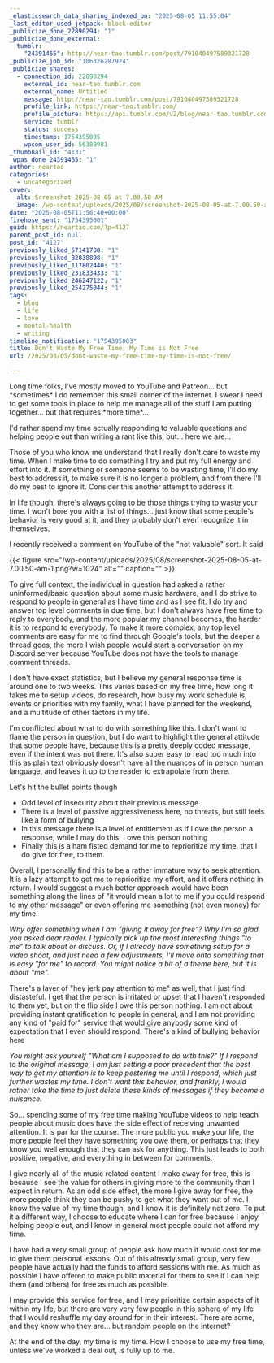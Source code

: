 ```yaml
---
_elasticsearch_data_sharing_indexed_on: "2025-08-05 11:55:04"
_last_editor_used_jetpack: block-editor
_publicize_done_22890294: "1"
_publicize_done_external:
  tumblr:
    "24391465": http://near-tao.tumblr.com/post/791040497589321728
_publicize_job_id: "106326287924"
_publicize_shares:
  - connection_id: 22890294
    external_id: near-tao.tumblr.com
    external_name: Untitled
    message: http://near-tao.tumblr.com/post/791040497589321728
    profile_link: https://near-tao.tumblr.com/
    profile_picture: https://api.tumblr.com/v2/blog/near-tao.tumblr.com/avatar/512
    service: tumblr
    status: success
    timestamp: 1754395005
    wpcom_user_id: 56380981
_thumbnail_id: "4131"
_wpas_done_24391465: "1"
author: neartao
categories:
  - uncategorized
cover:
  alt: Screenshot 2025-08-05 at 7.00.50 AM
  image: /wp-content/uploads/2025/08/screenshot-2025-08-05-at-7.00.50-am.png
date: "2025-08-05T11:56:40+00:00"
firehose_sent: "1754395001"
guid: https://neartao.com/?p=4127
parent_post_id: null
post_id: "4127"
previously_liked_57141788: "1"
previously_liked_82838898: "1"
previously_liked_117802440: "1"
previously_liked_231833433: "1"
previously_liked_246247122: "1"
previously_liked_254275044: "1"
tags:
  - blog
  - life
  - love
  - mental-health
  - writing
timeline_notification: "1754395003"
title: Don't Waste My Free Time, My Time is Not Free
url: /2025/08/05/dont-waste-my-free-time-my-time-is-not-free/

---
```

Long time folks, I've mostly moved to YouTube and Patreon... but \*sometimes\* I do remember this small corner of the internet. I swear I need to get some tools in place to help me manage all of the stuff I am putting together... but that requires \*more time\*...

I'd rather spend my time actually responding to valuable questions and helping people out than writing a rant like this, but... here we are...

Those of you who know me understand that I really don't care to waste my time. When I make time to do something I try and put my full energy and effort into it. If something or someone seems to be wasting time, I'll do my best to address it, to make sure it is no longer a problem, and from there I'll do my best to ignore it. Consider this another attempt to address it.

In life though, there's always going to be those things trying to waste your time. I won't bore you with a list of things... just know that some people's behavior is very good at it, and they probably don't even recognize it in themselves.

I recently received a comment on YouTube of the "not valuable" sort. It said

{{< figure src="/wp-content/uploads/2025/08/screenshot-2025-08-05-at-7.00.50-am-1.png?w=1024" alt="" caption="" >}}

To give full context, the individual in question had asked a rather uninformed/basic question about some music hardware, and I do strive to respond to people in general as I have time and as I see fit. I do try and answer top level comments in due time, but I don't always have free time to reply to everybody, and the more popular my channel becomes, the harder it is to respond to everybody. To make it more complex, any top level comments are easy for me to find through Google's tools, but the deeper a thread goes, the more I wish people would start a conversation on my Discord server because YouTube does not have the tools to manage comment threads.

I don't have exact statistics, but I believe my general response time is around one to two weeks. This varies based on my free time, how long it takes me to setup videos, do research, how busy my work schedule is, events or priorities with my family, what I have planned for the weekend, and a multitude of other factors in my life.

I'm conflicted about what to do with something like this. I don't want to flame the person in question, but I do want to highlight the general attitude that some people have, because this is a pretty deeply coded message, even if the intent was not there. It's also super easy to read too much into this as plain text obviously doesn't have all the nuances of in person human language, and leaves it up to the reader to extrapolate from there.

Let's hit the bullet points though

- Odd level of insecurity about their previous message
- There is a level of passive aggressiveness here, no threats, but still feels like a form of bullying
- In this message there is a level of entitlement as if I owe the person a response, while I may do this, I owe this person nothing
- Finally this is a ham fisted demand for me to reprioritize my time, that I do give for free, to them.

Overall, I personally find this to be a rather immature way to seek attention. It is a lazy attempt to get me to reprioritize my effort, and it offers nothing in return. I would suggest a much better approach would have been something along the lines of "it would mean a lot to me if you could respond to my other message" or even offering me something (not even money) for my time.

_Why offer something when I am "giving it away for free"? Why I'm so glad you asked dear reader. I typically pick up the most interesting things "to me"_ _to talk about or discuss. Or, if I already have something setup for a video shoot, and just need a few adjustments, I'll move onto something that is easy "for me" to record. You might notice a bit of a theme here, but it is about "me"._

There's a layer of "hey jerk pay attention to me" as well, that I just find distasteful. I get that the person is irritated or upset that I haven't responded to them yet, but on the flip side I owe this person nothing. I am not about providing instant gratification to people in general, and I am not providing any kind of "paid for" service that would give anybody some kind of expectation that I even should respond. There's a kind of bullying behavior here

_You might ask yourself "What am I supposed to do with this?" If I respond to the original message, I am just setting a poor precedent that the best way to get my attention is to keep pestering me until I respond, which just further wastes my time. I don't want this behavior, and frankly, I would rather take the time to just delete these kinds of messages if they become a nuisance._

So... spending some of my free time making YouTube videos to help teach people about music does have the side effect of receiving unwanted attention. It is par for the course. The more public you make your life, the more people feel they have something you owe them, or perhaps that they know you well enough that they can ask for anything. This just leads to both positive, negative, and everything in between for comments.

I give nearly all of the music related content I make away for free, this is because I see the value for others in giving more to the community than I expect in return. As an odd side effect, the more I give away for free, the more people think they can be pushy to get what they want out of me. I know the value of my time though, and I know it is definitely not zero. To put it a different way, I choose to educate where I can for free because I enjoy helping people out, and I know in general most people could not afford my time.

I have had a very small group of people ask how much it would cost for me to give them personal lessons. Out of this already small group, very few people have actually had the funds to afford sessions with me. As much as possible I have offered to make public material for them to see if I can help them (and others) for free as much as possible.

I may provide this service for free, and I may prioritize certain aspects of it within my life, but there are very very few people in this sphere of my life that I would reshuffle my day around for in their interest. There are some, and they know who they are... but random people on the internet?

At the end of the day, my time is my time. How I choose to use my free time, unless we've worked a deal out, is fully up to me.
